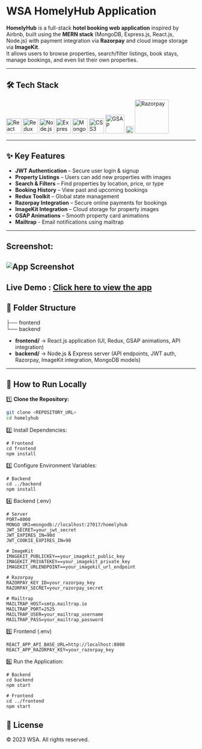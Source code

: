 # WSA HomelyHub Application

**HomelyHub** is a full-stack **hotel booking web application** inspired by Airbnb, built using the **MERN stack** (MongoDB, Express.js, React.js, Node.js) with payment integration via **Razorpay** and cloud image storage via **ImageKit**.  
It allows users to browse properties, search/filter listings, book stays, manage bookings, and even list their own properties.

---

## 🛠️ Tech Stack

<p align="left">
  <img src="https://cdn.worldvectorlogo.com/logos/react-2.svg" alt="React" height="40"/>
  <img src="https://cdn.worldvectorlogo.com/logos/redux.svg" alt="Redux Toolkit" height="40"/>
  <img src="https://cdn.worldvectorlogo.com/logos/nodejs-icon.svg" alt="Node.js" height="40"/>
  <img src="https://cdn.worldvectorlogo.com/logos/express-109.svg" alt="Express.js" height="40"/>
  <img src="https://cdn.worldvectorlogo.com/logos/mongodb-icon-1.svg" alt="MongoDB" height="40"/>
  <img src="https://cdn.worldvectorlogo.com/logos/css-3.svg" alt="CSS3" height="40"/>
  <img src="https://cdn.worldvectorlogo.com/logos/gsap-greensock.svg" alt="GSAP" height="50"/>
  <img src="https://cdn.brandfetch.io/id8c1BII23/theme/dark/logo.svg?c=1dxbfHSJFAPEGdCLU4o5B" alt="ImageKit" height="20"/>
  <img src="https://cdn.worldvectorlogo.com/logos/razorpay.svg" alt="Razorpay" width="90" height="90"/>
</p>

---

## ✨ Key Features

- **JWT Authentication** – Secure user login & signup
- **Property Listings** – Users can add new properties with images
- **Search & Filters** – Find properties by location, price, or type
- **Booking History** – View past and upcoming bookings
- **Redux Toolkit** – Global state management
- **Razorpay Integration** – Secure online payments for bookings
- **ImageKit Integration** – Cloud storage for property images
- **GSAP Animations** – Smooth property card animations
- **Mailtrap** - Email notifications using mailtrap

---
## Screenshot:
![App Screenshot](frontend/public/wsa-homelyhub-app-screenshot.jpg)
---
**Live Demo** : [Click here to view the app](https://wsa-homelyhub-app.netlify.app/)
---
## 📁 Folder Structure
├── frontend<br>
└── backend

- **frontend/** → React.js application (UI, Redux, GSAP animations, API integration)  
- **backend/** → Node.js & Express server (API endpoints, JWT auth, Razorpay, ImageKit integration, MongoDB models)  

---

## 📌 How to Run Locally

1️⃣ **Clone the Repository:**
```bash
git clone <REPOSITORY_URL>
cd homelyhub
```
2️⃣ Install Dependencies:
```
# Frontend
cd frontend
npm install
```
3️⃣ Configure Environment Variables:
```
# Backend
cd ../backend
npm install
```
4️⃣ Backend (.env)
```
# Server
PORT=8000
MONGO_URI=mongodb://localhost:27017/homelyhub
JWT_SECRET=your_jwt_secret
JWT_EXPIRES_IN=90d
JWT_COOKIE_EXPIRES_IN=90

# ImageKit
IMAGEKIT_PUBLICKEY==your_imagekit_public_key
IMAGEKIT_PRIVATEKEY==your_imagekit_private_key
IMAGEKIT_URLENDPOINT==your_imagekit_url_endpoint

# Razorpay
RAZORPAY_KEY_ID=your_razorpay_key
RAZORPAY_SECRET=your_razorpay_secret

# Mailtrap
MAILTRAP_HOST=smtp.mailtrap.io
MAILTRAP_PORT=2525
MAILTRAP_USER=your_mailtrap_username
MAILTRAP_PASS=your_mailtrap_password
```
5️⃣ Frontend (.env)
```
REACT_APP_API_BASE_URL=http://localhost:8000
REACT_APP_RAZORPAY_KEY=your_razorpay_key
```
6️⃣ Run the Application:
```
# Backend
cd backend
npm start

# Frontend
cd ../frontend
npm start
```
## 📄 License
© 2023 WSA. All rights reserved.
